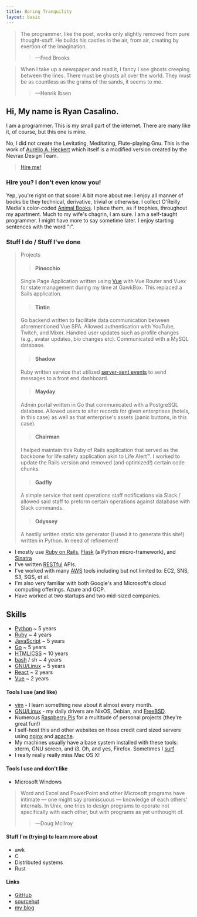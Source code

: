 ```yaml
---
title: Boring Tranquility
layout: basic
---
```


> The programmer, like the poet, works only slightly removed from pure thought-stuff. He builds his castles in the air, from air, creating by exertion of the imagination.
>
>> <span>&mdash;</span>Fred Brooks

> When I take up a newspaper and read it, I fancy I see ghosts creeping between the lines. There must be ghosts all over the world. They must be as countless as the grains of the sands, it seems to me.
>> <span>&mdash;</span>Henrik Ibsen

## Hi, My name is Ryan Casalino. 
I am a programmer. This is my small part of the internet. There are many like it, of course, but this one is mine. 

No, I did not create the Levitating, Meditating, Flute-playing Gnu. This is the work of [Aurélio A. Heckert](https://www.gnu.org/graphics/meditate.html) which itself is a modified version created by the Nevrax Design Team.

> [Hire me!](mailto:jobs@boringtranquility.io)

### Hire you? I don't even know you!
Yep, you're right on that score!
A bit more about me:
I enjoy all manner of books be they technical, derivative, trivial or otherwise. 
I collect O'Reilly Media's color-coded [Animal Books](https://en.wikipedia.org/wiki/O%27Reilly_Media#/media/File:ACM_OReilly-Rainbow-large-flash.jpg). I place them, as if trophies, throughout my apartment. Much to my wife's chagrin, I am sure.
I am a self-taught programmer. I might have more to say sometime later. 
I enjoy starting sentences with the word "I".

### Stuff I do / Stuff I've done
> Projects 
>
>
>> #### Pinocchio
>
> Single Page Application written using [Vue](https://vuejs.org/) with Vue Router and Vuex for state management during my time at GawkBox. This replaced a Sails application.
>> #### Tintin
>
> Go backend written to facilitate data communication between aforementioned Vue SPA. Allowed authentication with YouTube, Twitch, and Mixer. Handled user updates such as profile changes (e.g., avatar updates, bio changes etc). Communicated with a MySQL database.
>
>> #### Shadow 
>
> Ruby written service that utilized [server-sent events](https://developer.mozilla.org/en-US/docs/Web/API/Server-sent_events/Using_server-sent_events) to send messages to a front end dashboard.
>
>> #### Mayday
>
> Admin portal written in Go that communicated with a PostgreSQL database. Allowed users to alter records for given enterprises (hotels, in this case) as well as that enterprise's assets (panic buttons, in this case).
>
>> #### Chairman
>
> I helped maintain this Ruby of Rails application that served as the backbone for life safety application akin to Life Alert<span>&TRADE;</span>. I worked to update the Rails version and removed (and optimized!) certain code chunks.
>
>> #### Gadfly
>
> A simple service that sent operations staff notifications via Slack / allowed said staff to preform certain operations against database with Slack commands. 
>
>> #### Odyssey
>
> A hastily written static site generator (I used it to generate this site!) written in Python. In need of refinement!

- I mostly use [Ruby on Rails](https://rubyonrails.org/), [Flask](https://flask.palletsprojects.com/en/1.1.x/) (a Python micro-framework), and [Sinatra](http://sinatrarb.com/)
- I've written [RESTful](https://www.ics.uci.edu/~fielding/pubs/dissertation/top.htm) APIs.
- I've worked with many [AWS](https://upload.wikimedia.org/wikipedia/commons/c/c1/BSoD_in_Windows_1.0.png) tools including but not limited to: EC2, SNS, S3, SQS, et al.
- I'm also very familiar with both Google's and Microsoft's cloud computing offerings. Azure and GCP.
- Have worked at two startups and two mid-sized companies. 

<!-- <img id="penguin" alt="https://www.mariowiki.com/Penguin" src="/static/super_mario_64_panguin.gif"> -->
 
## Skills
* [Python](https://www.python.org/) ~ 5 years
* [Ruby](https://www.ruby-lang.org/en/) ~ 4 years
* [JavaScript](https://www.ecma-international.org/) ~ 5 years
* [Go](https://golang.org/) ~ 5 years
* [HTML/CSS](https://www.w3.org/) ~ 10 years
* [bash](https://www.gnu.org/software/bash/) / sh ~ 4 years
* [GNU/Linux](https://www.gnu.org/) ~ 5 years
* [React](https://reactjs.org/) ~ 2 years
* [Vue](https://vuejs.org/) ~ 2 years

#### Tools I use (and like)

- [vim](https://www.vim.org/) - I learn something new about it almost every month.
- [GNU/Linux](https://www.gnu.org/) - my daily drivers are NixOS, Debian, and [FreeBSD](https://www.freebsd.org/).
- Numerous [Raspberry Pis](https://www.raspberrypi.org/) for a multitude of personal projects (they're great fun!)
- I self-host this and other websites on those credit card sized servers using [nginx](https://nginx.org/) and [apache](https://www.apache.org/).
- My machines usually have a base system installed with these tools: xterm, GNU screen, and i3. Oh, and yes, Firefox. Sometimes I [surf](https://surf.suckless.org/)
- I really really really miss Mac OS X!

#### Tools I use and don't like
- Microsoft Windows
> Word and Excel and PowerPoint and other Microsoft programs have intimate — one might say promiscuous — knowledge of each others' internals. In Unix, one tries to design programs to operate not specifically with each other, but with programs as yet unthought of.
>
>> <span>&mdash;</span>Doug McIlroy

#### Stuff I'm (trying) to learn more about
- awk
- C
- Distributed systems
- Rust

#### Links
- [GitHub](https://github.com/rjpcasalino)
- [sourcehut](https://git.sr.ht/~rjpcasalino/)
- [my blog](https://blog.boringtranquility.io)

